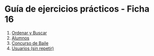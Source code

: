 # Guía de ejercicios prácticos - Ficha 16

1. [Ordenar y Buscar](G16-Ej01.md)
2. [Alumnos](G16-Ej02.md)
3. [Concurso de Baile](G16-Ej03.md)
4. [Usuarios (sin repetir)](G16-Ej04.md)
